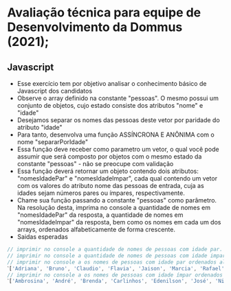 
# Avaliação técnica para equipe de Desenvolvimento da Dommus (2021);

## Javascript
* Esse exercício tem por objetivo analisar o conhecimento básico de Javascript
dos candidatos
* Observe o array definido na constante "pessoas". O mesmo possui um conjunto de
objetos, cujo estado consiste dos atributos "nome" e "idade"
* Desejamos separar os nomes das pessoas deste vetor por paridade do atributo "idade"
* Para tanto, desenvolva uma função ASSÍNCRONA E ANÔNIMA com o nome "separarPorIdade"
* Essa função deve receber como parametro um vetor, o qual você pode assumir que
será composto por objetos com o mesmo estado da constante "pessoas" - não se
preocupe com validação
* Essa função deverá retornar um objeto contendo dois atributos: "nomesIdadePar"
e "nomesIdadeImpar", cada qual contendo um vetor com os valores do atributo nome
das pessoas de entrada, cuja as idades sejam números pares ou ímpares, respectivamente.
* Chame sua função passando a constante "pessoas" como parâmetro. Na resolução desta,
imprima no console a quantidade de nomes em "nomesIdadePar" da resposta,
a quantidade de nomes em "nomesIdadeImpar" da resposta, bem como os nomes em cada
um dos arrays, ordenados alfabeticamente de forma crescente.
* Saidas esperadas
~~~Javascript
// imprimir no console a quantidade de nomes de pessoas com idade par. Saída esperada: 7
// imprimir no console a quantidade de nomes de pessoas com idade impar. Saída esperada: 7
// imprimir no console a os nomes de pessoas com idade par ordenados alfabeticamente. Saída esperada: 
ˋ['Adriana', 'Bruno', 'Claudio', 'Flavia', 'Jaison', 'Marcia', 'Rafael']ˋ
// imprimir no console a os nomes de pessoas com idade ímpar ordenados alfabeticamente. Saída esperada:
ˋ['Ambrosina', 'André', 'Brenda', 'Carlinhos', 'Edenilson', 'José', 'Nivea']ˋ
~~~